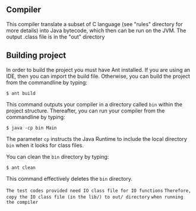 ## Compiler
This compiler translate a subset of C language (see "rules" directory for more details)
into Java bytecode, which then can be run on the JVM.
The output .class file is in the "out" directory

## Building project
In order to build the project you must have Ant installed. If you are using an IDE, then you can import the build file. Otherwise, you can build the project from the commandline by typing:
```
$ ant build
```
This command outputs your compiler in a directory called `bin` within the project structure. Thereafter, you can run your compiler from the commandline by typing:
```
$ java -cp bin Main
```
The parameter `cp` instructs the Java Runtime to include the local directory `bin` when it looks for class files.

You can clean the `bin` directory by typing:
```
$ ant clean
```
This command effectively deletes the `bin` directory.

`The test codes provided need IO class file for IO functions`
`Therefore, copy the IO class file (in the lib/) to out/ directory`
`when running the compiler`

